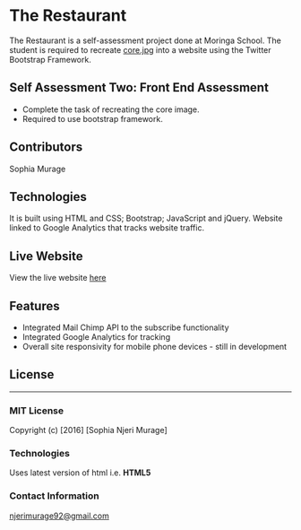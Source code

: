 #   The Restaurant
The Restaurant is a self-assessment project done at Moringa School. The student is required to recreate [core.jpg](https://github.com/SophiaNM/selfassessment2/blob/master/core.jpg) into a website using the Twitter Bootstrap Framework.



## Self Assessment Two: Front End Assessment

- Complete the task of recreating the core image.
- Required to use bootstrap framework.


## Contributors

Sophia Murage


## Technologies

It is built using HTML and CSS; Bootstrap; JavaScript and jQuery.
Website linked to Google Analytics that tracks website traffic.


## Live Website

View the live website [here](https://sophianm.github.io/selfassessment2)

## Features
* Integrated Mail Chimp API to the subscribe functionality 
* Integrated Google Analytics for tracking
* Overall site responsivity for mobile phone devices - still in development


## License
---------
### MIT License

Copyright (c) [2016] [Sophia Njeri Murage]

### Technologies
Uses latest version of html i.e. **HTML5**

### Contact Information
njerimurage92@gmail.com
